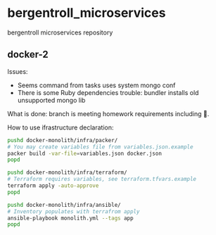 # bergentroll_microservices

bergentroll microservices repository

## docker-2

Issues:

- Seems command from tasks uses system mongo conf
- There is some Ruby dependencies trouble: bundler installs old unsupported
  mongo lib

What is done: branch is meeting homework requirements including 🌟.

How to use ifrastructure declaration:
```bash
pushd docker-monolith/infra/packer/
# You may create variables file from variables.json.example
packer build -var-file=variables.json docker.json
popd 

pushd docker-monolith/infra/terraform/
# Terraform requires variables, see terraform.tfvars.example
terraform apply -auto-approve
popd 

pushd docker-monolith/infra/ansible/
# Inventory populates with terrafrom apply
ansible-playbook monolith.yml --tags app
popd 
```
